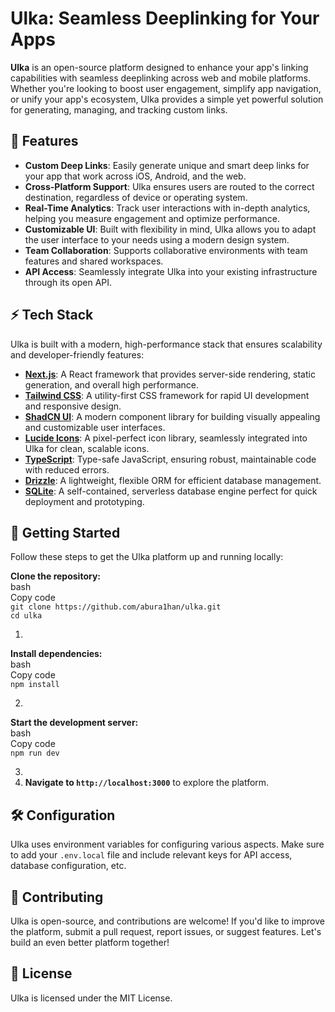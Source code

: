 # **Ulka: Seamless Deeplinking for Your Apps**

**Ulka** is an open-source platform designed to enhance your app's linking capabilities with seamless deeplinking across web and mobile platforms. Whether you're looking to boost user engagement, simplify app navigation, or unify your app's ecosystem, Ulka provides a simple yet powerful solution for generating, managing, and tracking custom links.

## **🌟 Features**

* **Custom Deep Links**: Easily generate unique and smart deep links for your app that work across iOS, Android, and the web.  
* **Cross-Platform Support**: Ulka ensures users are routed to the correct destination, regardless of device or operating system.  
* **Real-Time Analytics**: Track user interactions with in-depth analytics, helping you measure engagement and optimize performance.  
* **Customizable UI**: Built with flexibility in mind, Ulka allows you to adapt the user interface to your needs using a modern design system.  
* **Team Collaboration**: Supports collaborative environments with team features and shared workspaces.  
* **API Access**: Seamlessly integrate Ulka into your existing infrastructure through its open API.

## **⚡ Tech Stack**

Ulka is built with a modern, high-performance stack that ensures scalability and developer-friendly features:

* [**Next.js**](https://nextjs.org/): A React framework that provides server-side rendering, static generation, and overall high performance.  
* [**Tailwind CSS**](https://tailwindcss.com/): A utility-first CSS framework for rapid UI development and responsive design.  
* [**ShadCN UI**](https://github.com/shadcn/ui): A modern component library for building visually appealing and customizable user interfaces.  
* [**Lucide Icons**](https://lucide.dev/): A pixel-perfect icon library, seamlessly integrated into Ulka for clean, scalable icons.  
* [**TypeScript**](https://www.typescriptlang.org/): Type-safe JavaScript, ensuring robust, maintainable code with reduced errors.  
* [**Drizzle**](https://github.com/drizzle-team/drizzle-orm): A lightweight, flexible ORM for efficient database management.  
* [**SQLite**](https://sqlite.org/): A self-contained, serverless database engine perfect for quick deployment and prototyping.

## **🚀 Getting Started**

Follow these steps to get the Ulka platform up and running locally:

**Clone the repository:**  
bash  
Copy code  
`git clone https://github.com/abura1han/ulka.git`  
`cd ulka`

1. 

**Install dependencies:**  
bash  
Copy code  
`npm install`

2. 

**Start the development server:**  
bash  
Copy code  
`npm run dev`

3.   
4. **Navigate to `http://localhost:3000`** to explore the platform.

## **🛠️ Configuration**

Ulka uses environment variables for configuring various aspects. Make sure to add your `.env.local` file and include relevant keys for API access, database configuration, etc.

## **🎉 Contributing**

Ulka is open-source, and contributions are welcome\! If you'd like to improve the platform, submit a pull request, report issues, or suggest features. Let's build an even better platform together\!

## **📄 License**

Ulka is licensed under the MIT License.


